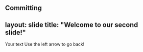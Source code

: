 Committing
---
layout: slide
title: "Welcome to our second slide!"
---
Your text
Use the left arrow to go back!
